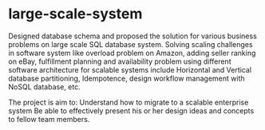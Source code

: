# large-scale-system
Designed database schema and proposed the solution for various business problems on large scale SQL database system. Solving scaling challenges in software system like overload problem on Amazon, adding seller ranking on eBay, fulfillment planning and availability problem using different software architecture for scalable systems include Horizontal and Vertical database partitioning, Idempotence, design workflow management with NoSQL database, etc. 

The project is aim to:
Understand how to migrate to a scalable enterprise system
Be able to effectively present his or her design ideas and concepts to fellow team members.
